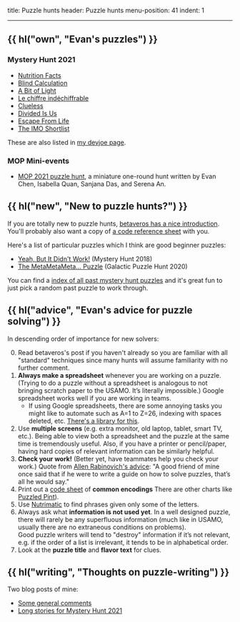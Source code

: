 title: Puzzle hunts
header: Puzzle hunts
menu-position: 41
indent: 1

---

## {{ hl("own", "Evan's puzzles") }}

### Mystery Hunt 2021

- [Nutrition Facts](https://web.mit.edu/puzzle/www/2021/puzzle/nutrition-facts/)
- [Blind Calculation](https://web.mit.edu/puzzle/www/2021/puzzle/blind-calculation/)
- [A Bit of Light](https://web.mit.edu/puzzle/www/2021/puzzle/a-bit-of-light/)
- [Le chiffre indéchiffrable](https://web.mit.edu/puzzle/www/2021/puzzle/le-chiffre-indéchiffrable/)
- [Clueless](https://web.mit.edu/puzzle/www/2021/puzzle/clueless/)
- [Divided Is Us](https://web.mit.edu/puzzle/www/2021/puzzle/divided-is-us/)
- [Escape From Life](https://web.mit.edu/puzzle/www/2021/puzzle/escape-from-life/)
- [The IMO Shortlist](https://web.mit.edu/puzzle/www/2021/puzzle/the-imo-shortlist/)

These are also listed in [my devjoe page](http://devjoe.appspot.com/huntindex/author/chenevan).

### MOP Mini-events

- [MOP 2021 puzzle hunt](mop/2021.html),
	a miniature one-round hunt
	written by Evan Chen, Isabella Quan, Sanjana Das, and Serena An.

## {{ hl("new", "New to puzzle hunts?") }}

If you are totally new to puzzle hunts,
[betaveros has a nice introduction](https://blog.vero.site/post/puzzlehunts).
You'll probably also want a copy of
[a code reference sheet](upload/EvanPuzzleCodings.pdf) with you.

Here's a list of particular puzzles which I think are good beginner puzzles:

- [Yeah, But It Didn't Work!](https://www.mit.edu/~puzzle/2018/full/puzzle/yeah_but_it_didnt_work.html)
	(Mystery Hunt 2018)
- [The MetaMetaMeta... Puzzle](https://2020.galacticpuzzlehunt.com/puzzle/the-meta-meta-meta-puzzle)
	(Galactic Puzzle Hunt 2020)

You can find a
[index of all past mystery hunt puzzles](https://devjoe.appspot.com/huntindex/)
and it's great fun to just pick a random past puzzle to work through.

## {{ hl("advice", "Evan's advice for puzzle solving") }}

In descending order of importance for new solvers:

0. Read betaveros's post if you haven't already
	so you are familiar with all "standard" techniques
	since many hunts will assume familiarity with no further comment.
1. **Always make a spreadsheet** whenever you are working on a puzzle.
	(Trying to do a puzzle without a spreadsheet is
	analogous to not bringing scratch paper to the USAMO.
	It’s literally impossible.)
	Google spreadsheet works well if you are working in teams.
	- If using Google spreadsheets, there are some annoying tasks
		you might like to automate such as A=1 to Z=26,
		indexing with spaces deleted, etc.
		[There's a library for this](https://github.com/mmachenry/mystery-hunt-sheets-addons).
2. Use **multiple screens**
	(e.g. extra monitor, old laptop, tablet, smart TV, etc.).
	Being able to view both a spreadsheet
	and the puzzle at the same time is tremendously useful.
	Also, if you have a printer or pencil/paper,
	having hard copies of relevant information can be similarly helpful.
3. **Check your work!**
	(Better yet, have teammates help you check your work.)
	Quote from [Allen Rabinovich's advice][advice]:
	"A good friend of mine once said that if he were to write a guide
	on how to solve puzzles, that’s all he would say."
4. Print out a [code sheet](upload/EvanPuzzleCodings.pdf)
	 of **common encodings**
	There are other charts like [Puzzled Pint][ppint]).
5. Use [Nutrimatic](https://nutrimatic.org) to find phrases
	given only some of the letters.
6. Always ask what **information is not used yet**.
	In a well designed puzzle,
	there will rarely be any superfluous information
	(much like in USAMO, usually there are no extraneous conditions on problems).  
	Good puzzle writers will tend to "destroy" information
	if it’s not relevant, e.g. if the order of a list is irrelevant,
	it tends to be in alphabetical order.
7. Look at the **puzzle title** and **flavor text** for clues.

## {{ hl("writing", "Thoughts on puzzle-writing") }}

Two blog posts of mine:

- [Some general comments](https://blog.evanchen.cc/2021/02/18/some-puzzle-writing-thoughts-from-an-amateur/)
- [Long stories for Mystery Hunt 2021](https://blog.evanchen.cc/2021/02/21/unnecessarily-detailed-stories-of-my-mystery-hunt-puzzles/)

[ppint]: http://puzzledpint.com/files/2415/7835/9513/CodeSheet-201912.pdf
[advice]: https://www.mit.edu/~puzzle/resources/thinkingaboutpuzzles.html
